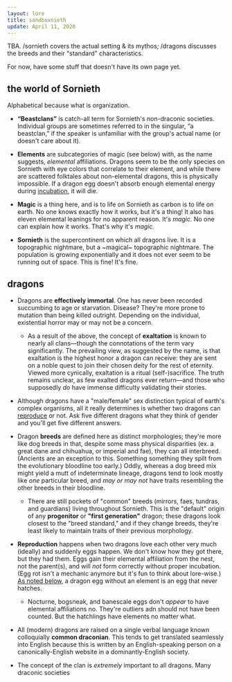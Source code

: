 ```yaml
---
layout: lore
title: sandboxnieth
update: April 11, 2020
---
```

TBA. /sornieth covers the actual setting & its mythos; /dragons discusses the breeds and their "standard" characteristics.

For now, have some stuff that doesn't have its own page yet.

## the world of Sornieth

Alphabetical because what is organization.

- <span id="beastclans">**“Beastclans”**</span> is catch-all term for Sornieth's non-draconic societies. Individual groups are sometimes referred to in the singular, “a beastclan,” if the speaker is unfamiliar with the group's actual name (or doesn't care about it).

- <span id="elements">**Elements**</span> are subcategories of magic (see below) with, as the name suggests, *elemental* affiliations. Dragons seem to be the only species on Sornieth with eye colors that correlate to their element, and while there are scattered folktales about non-elemental dragons, this is physically impossible. If a dragon egg doesn't absorb enough elemental energy during [incubation](#reproduction), it will die.

- <span id="magic">**Magic**</span> is a thing here, and is to life on Sornieth as carbon is to life on earth. No one knows exactly how it works, but it's a thing! It also has eleven elemental leanings for no apparent reason. It's *magic.* No one can explain how it works. That's why it's *magic.*

- <span id="sornieth">**Sornieth**</span> is the supercontinent on which all dragons live. It is a topographic nightmare, but a ~magical~ topographic nightmare. The population is growing exponentially and it does not ever seem to be running out of space. This is fine! It's fine.

## dragons

- Dragons are <span id="age">**effectively immortal**</span>. One has never been recorded succumbing to age or starvation. Disease? They're more prone to mutation than being killed outright. Depending on the individual, existential horror may or may not be a concern.
	- As a result of the above, the concept of **<span id="exaltation">exaltation</span>** is known to nearly all clans—though the connotations of the term vary significantly. The prevailing view, as suggested by the name, is that exaltation is the highest honor a dragon can receive: they are sent on a noble quest to join their chosen deity for the rest of eternity. Viewed more cynically, exaltation is a ritual (self-)sacrifice. The truth remains unclear, as few exalted dragons ever return—and those who supposedly *do* have immense difficulty validating their stories.

- Although dragons have a "male/female" <span id="sex">sex</span> distinction typical of earth's complex organisms, all it really determines is whether two dragons can [reproduce](#reproduction) or not. Ask five different dragons what they think of gender and you'll get five different answers.

- Dragon <span id="breeds">**breeds**</span> are defined here as distinct morphologies; they're more like dog breeds in that, despite some mass physical disparities (ex. a great dane and chihuahua, or imperial and fae), they can all interbreed. (Ancients are an exception to this. Something something they spilt from the evolutionary bloodline too early.) Oddly, whereas a dog breed mix might yield a mutt of indeterminate lineage, dragons tend to look mostly like *one* particular breed, and *may or may not* have traits resembling the other breeds in their bloodline.
	- <span id="progens">There are still pockets</span> of "common" breeds (mirrors, faes, tundras, and guardians) living throughout Sornieth. This is the "default" origin of any **progenitor** or **"first generation"** dragon; these dragons look closest to the "breed standard," and if they change breeds, they're least likely to maintain traits of their previous morphology.

- <span id="reproduction">**Reproduction**</span> happens when two dragons love each other very much (ideally) and suddenly eggs happen. We don't know how they got there, but they had them. Eggs gain their elemental affiliation from the nest, not the parent(s), and will *not* form correctly without proper incubation. (Egg rot isn't a mechanic anymore but it's fun to think about lore-wise.) <a href="#elements">As noted below,</a> a dragon egg without an element is an egg that never hatches.
	- Nocturne, bogsneak, and banescale eggs don't *appear* to have elemental affiliations no. They're outliers adn should not have been counted. But the hatchlings have elements no matter what.
	
- All (modern) dragons are raised on a <span id="language">single verbal language</span> known colloquially **common draconian**. This tends to get translated seamlessly into English because this is written by an English-speaking person on a canonically-English website in a dominantly-English society.

- The concept of the clan is *extremely* important to all dragons. Many draconic societies 
